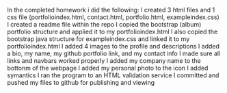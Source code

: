 In the completed homework i did the following:
I created 3 html files and 1 css file (portfolioindex.html, contact.html, portfolio.html, exampleindex.css)
I created a readme file within the repo
I copied the bootstrap (album) portfolio structure and applied it to my portfolioindex.html
I also copied the bootstrap java structure for exampleindex.css and linked it to my portfolioindex.html
I added 4 images to the profile and descriptions
I added a bio, my name, my github portfolio link, and my contact info
I made sure all links and navbars worked properly
I added my company name to the bottonm of the webpage
I added my personal photo to the icon
I added symantics
I ran the program to an HTML validation service
I committed and pushed my files to github for publishing and viewing
